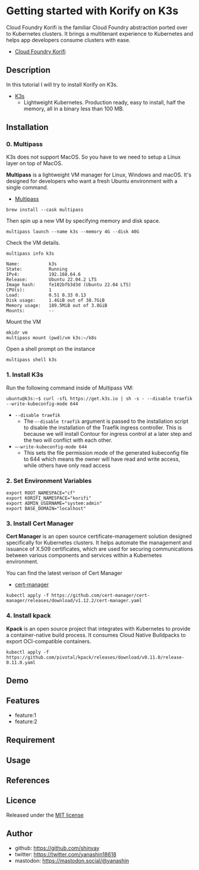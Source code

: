 # Getting started with Korify on K3s

Cloud Foundry Korifi is the familiar Cloud Foundry abstraction ported over to Kubernetes clusters. It brings a multitenant experience to Kubernetes and helps app developers consume clusters with ease.

- [Cloud Foundry Korifi](https://www.cloudfoundry.org/technology/korifi/)

## Description

In this tutorial I will try to install Korify on K3s.

- [K3s](https://k3s.io/)
  - Lightweight Kubernetes. Production ready, easy to install, half the memory, all in a binary less than 100 MB.

## Installation

### 0. Multipass

K3s does not support MacOS. So you have to we need to setup a Linux layer on top of MacOS.

**Multipass** is a lightweight VM manager for Linux, Windows and macOS. It's designed for developers who want a fresh Ubuntu environment with a single command.

- [Multipass](https://github.com/canonical/multipass)

```shell
brew install --cask multipass
```

Then spin up a new VM by specifying memory and disk space.

```shell
multipass launch --name k3s --memory 4G --disk 40G
```

Check the VM details.

```shell
multipass info k3s
```

```shell
Name:           k3s
State:          Running
IPv4:           192.168.64.6
Release:        Ubuntu 22.04.2 LTS
Image hash:     fe102bfb3d3d (Ubuntu 22.04 LTS)
CPU(s):         1
Load:           0.51 0.33 0.13
Disk usage:     1.4GiB out of 38.7GiB
Memory usage:   189.5MiB out of 3.8GiB
Mounts:         --
```

Mount the VM

```shell
mkidr vm
multipass mount (pwd)/vm k3s:~/k8s
```

Open a shell prompt on the instance

```shell
multipass shell k3s
```

### 1. Install K3s

Run the following command inside of Multipass VM:

```shell
ubuntu@k3s:~$ curl -sfL https://get.k3s.io | sh -s - --disable traefik --write-kubeconfig-mode 644
```

- `--disable traefik`
  - The `–-disable traefik` argument is passed to the installation script to disable the installation of the Traefik ingress controller. This is because we will install Contour for ingress control at a later step and the two will conflict with each other.
- `–-write-kubeconfig-mode 644`
  - This sets the file permission mode of the generated kubeconfig file to 644 which means the owner will have read and write access, while others have only read access

### 2. Set Environment Variables

```shell
export ROOT_NAMESPACE="cf"
export KORIFI_NAMESPACE="korifi"
export ADMIN_USERNAME="system:admin"
export BASE_DOMAIN="localhost"
```

### 3. Install Cert Manager

**Cert Manager** is an open source certificate-management solution designed specifically for Kubernetes clusters. It helps automate the management and issuance of X.509 certificates, which are used for securing communications between various components and services within a Kubernetes environment.

You can find the latest verison of Cert Manager

- [cert-manager](https://github.com/cert-manager/cert-manager)

```shell
kubectl apply -f https://github.com/cert-manager/cert-manager/releases/download/v1.12.2/cert-manager.yaml
```

### 4. Install kpack

**Kpack** is an open source project that integrates with Kubernetes to provide a container-native build process. It consumes Cloud Native Buildpacks to export OCI-compatible containers.

```shell
kubectl apply -f https://github.com/pivotal/kpack/releases/download/v0.11.0/release-0.11.0.yaml
```

## Demo

## Features

- feature:1
- feature:2

## Requirement

## Usage

## References

## Licence

Released under the [MIT license](https://gist.githubusercontent.com/shinyay/56e54ee4c0e22db8211e05e70a63247e/raw/34c6fdd50d54aa8e23560c296424aeb61599aa71/LICENSE)

## Author

- github: <https://github.com/shinyay>
- twitter: <https://twitter.com/yanashin18618>
- mastodon: <https://mastodon.social/@yanashin>
